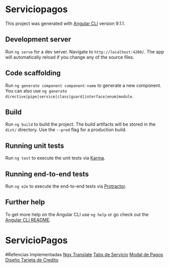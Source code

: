 # Serviciopagos

This project was generated with [Angular CLI](https://github.com/angular/angular-cli) version 9.1.1.

## Development server

Run `ng serve` for a dev server. Navigate to `http://localhost:4200/`. The app will automatically reload if you change any of the source files.

## Code scaffolding

Run `ng generate component component-name` to generate a new component. You can also use `ng generate directive|pipe|service|class|guard|interface|enum|module`.

## Build

Run `ng build` to build the project. The build artifacts will be stored in the `dist/` directory. Use the `--prod` flag for a production build.

## Running unit tests

Run `ng test` to execute the unit tests via [Karma](https://karma-runner.github.io).

## Running end-to-end tests

Run `ng e2e` to execute the end-to-end tests via [Protractor](http://www.protractortest.org/).

## Further help

To get more help on the Angular CLI use `ng help` or go check out the [Angular CLI README](https://github.com/angular/angular-cli/blob/master/README.md).
# ServicioPagos

#Refencias Implementadas
[Ngx Translate](https://medium.com/angular-chile/aplicaciones-multilenguaje-en-angular-7-con-ngx-translate-db8d1e7b380c)
[Tabs de Servicio](https://codepen.io/mirandalwashburn/pen/ewzRJN)
[Modal de Pagos](https://codepen.io/orzoon/pen/NBxRNP?editors=1100)
[Diseño Tarjeta de Credito](https://github.com/falconmasters/formulario-tarjeta-credito-3d)